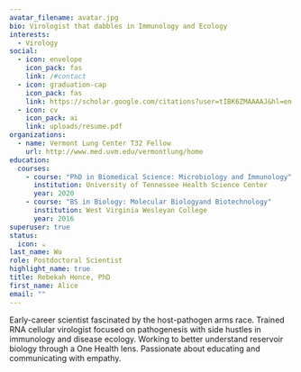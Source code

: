 ```yaml
---
avatar_filename: avatar.jpg
bio: Virologist that dabbles in Immunology and Ecology
interests:
  - Virology
social:
  - icon: envelope
    icon_pack: fas
    link: /#contact
  - icon: graduation-cap
    icon_pack: fas
    link: https://scholar.google.com/citations?user=tIBK6ZMAAAAJ&hl=en
  - icon: cv
    icon_pack: ai
    link: uploads/resume.pdf
organizations:
  - name: Vermont Lung Center T32 Fellow
    url: http://www.med.uvm.edu/vermontlung/home
education:
  courses:
    - course: "PhD in Biomedical Science: Microbiology and Immunology"
      institution: University of Tennessee Health Science Center
      year: 2020
    - course: "BS in Biology: Molecular Biologyand Biotechnology"
      institution: West Virginia Wesleyan College
      year: 2016
superuser: true
status:
  icon: ☕️
last_name: Wu
role: Postdoctoral Scientist
highlight_name: true
title: Rebekah Honce, PhD
first_name: Alice
email: ""
---
```

Early-career scientist fascinated by the host-pathogen arms race. Trained RNA cellular virologist focused on pathogenesis with side hustles in immunology and disease ecology. Working to better understand reservoir biology through a One Health lens. Passionate about educating and communicating with empathy.